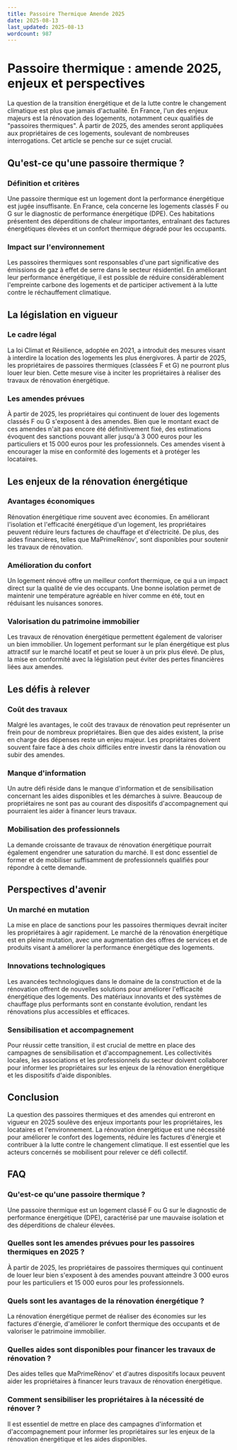 ```yaml
---
title: Passoire Thermique Amende 2025
date: 2025-08-13
last_updated: 2025-08-13
wordcount: 987
---
```


# Passoire thermique : amende 2025, enjeux et perspectives

La question de la transition énergétique et de la lutte contre le changement climatique est plus que jamais d'actualité. En France, l'un des enjeux majeurs est la rénovation des logements, notamment ceux qualifiés de "passoires thermiques". À partir de 2025, des amendes seront appliquées aux propriétaires de ces logements, soulevant de nombreuses interrogations. Cet article se penche sur ce sujet crucial.

## Qu'est-ce qu'une passoire thermique ?

### Définition et critères

Une passoire thermique est un logement dont la performance énergétique est jugée insuffisante. En France, cela concerne les logements classés F ou G sur le diagnostic de performance énergétique (DPE). Ces habitations présentent des déperditions de chaleur importantes, entraînant des factures énergétiques élevées et un confort thermique dégradé pour les occupants.

### Impact sur l'environnement

Les passoires thermiques sont responsables d'une part significative des émissions de gaz à effet de serre dans le secteur résidentiel. En améliorant leur performance énergétique, il est possible de réduire considérablement l'empreinte carbone des logements et de participer activement à la lutte contre le réchauffement climatique.

## La législation en vigueur

### Le cadre légal

La loi Climat et Résilience, adoptée en 2021, a introduit des mesures visant à interdire la location des logements les plus énergivores. À partir de 2025, les propriétaires de passoires thermiques (classées F et G) ne pourront plus louer leur bien. Cette mesure vise à inciter les propriétaires à réaliser des travaux de rénovation énergétique.

### Les amendes prévues

À partir de 2025, les propriétaires qui continuent de louer des logements classés F ou G s'exposent à des amendes. Bien que le montant exact de ces amendes n'ait pas encore été définitivement fixé, des estimations évoquent des sanctions pouvant aller jusqu'à 3 000 euros pour les particuliers et 15 000 euros pour les professionnels. Ces amendes visent à encourager la mise en conformité des logements et à protéger les locataires.

## Les enjeux de la rénovation énergétique

### Avantages économiques

Rénovation énergétique rime souvent avec économies. En améliorant l'isolation et l'efficacité énergétique d'un logement, les propriétaires peuvent réduire leurs factures de chauffage et d'électricité. De plus, des aides financières, telles que MaPrimeRénov', sont disponibles pour soutenir les travaux de rénovation.

### Amélioration du confort

Un logement rénové offre un meilleur confort thermique, ce qui a un impact direct sur la qualité de vie des occupants. Une bonne isolation permet de maintenir une température agréable en hiver comme en été, tout en réduisant les nuisances sonores.

### Valorisation du patrimoine immobilier

Les travaux de rénovation énergétique permettent également de valoriser un bien immobilier. Un logement performant sur le plan énergétique est plus attractif sur le marché locatif et peut se louer à un prix plus élevé. De plus, la mise en conformité avec la législation peut éviter des pertes financières liées aux amendes.

## Les défis à relever

### Coût des travaux

Malgré les avantages, le coût des travaux de rénovation peut représenter un frein pour de nombreux propriétaires. Bien que des aides existent, la prise en charge des dépenses reste un enjeu majeur. Les propriétaires doivent souvent faire face à des choix difficiles entre investir dans la rénovation ou subir des amendes.

### Manque d'information

Un autre défi réside dans le manque d'information et de sensibilisation concernant les aides disponibles et les démarches à suivre. Beaucoup de propriétaires ne sont pas au courant des dispositifs d'accompagnement qui pourraient les aider à financer leurs travaux.

### Mobilisation des professionnels

La demande croissante de travaux de rénovation énergétique pourrait également engendrer une saturation du marché. Il est donc essentiel de former et de mobiliser suffisamment de professionnels qualifiés pour répondre à cette demande.

## Perspectives d'avenir

### Un marché en mutation

La mise en place de sanctions pour les passoires thermiques devrait inciter les propriétaires à agir rapidement. Le marché de la rénovation énergétique est en pleine mutation, avec une augmentation des offres de services et de produits visant à améliorer la performance énergétique des logements.

### Innovations technologiques

Les avancées technologiques dans le domaine de la construction et de la rénovation offrent de nouvelles solutions pour améliorer l'efficacité énergétique des logements. Des matériaux innovants et des systèmes de chauffage plus performants sont en constante évolution, rendant les rénovations plus accessibles et efficaces.

### Sensibilisation et accompagnement

Pour réussir cette transition, il est crucial de mettre en place des campagnes de sensibilisation et d'accompagnement. Les collectivités locales, les associations et les professionnels du secteur doivent collaborer pour informer les propriétaires sur les enjeux de la rénovation énergétique et les dispositifs d'aide disponibles.

## Conclusion

La question des passoires thermiques et des amendes qui entreront en vigueur en 2025 soulève des enjeux importants pour les propriétaires, les locataires et l'environnement. La rénovation énergétique est une nécessité pour améliorer le confort des logements, réduire les factures d'énergie et contribuer à la lutte contre le changement climatique. Il est essentiel que les acteurs concernés se mobilisent pour relever ce défi collectif.

## FAQ

### Qu'est-ce qu'une passoire thermique ?

Une passoire thermique est un logement classé F ou G sur le diagnostic de performance énergétique (DPE), caractérisé par une mauvaise isolation et des déperditions de chaleur élevées.

### Quelles sont les amendes prévues pour les passoires thermiques en 2025 ?

À partir de 2025, les propriétaires de passoires thermiques qui continuent de louer leur bien s'exposent à des amendes pouvant atteindre 3 000 euros pour les particuliers et 15 000 euros pour les professionnels.

### Quels sont les avantages de la rénovation énergétique ?

La rénovation énergétique permet de réaliser des économies sur les factures d'énergie, d'améliorer le confort thermique des occupants et de valoriser le patrimoine immobilier.

### Quelles aides sont disponibles pour financer les travaux de rénovation ?

Des aides telles que MaPrimeRénov' et d'autres dispositifs locaux peuvent aider les propriétaires à financer leurs travaux de rénovation énergétique.

### Comment sensibiliser les propriétaires à la nécessité de rénover ?

Il est essentiel de mettre en place des campagnes d'information et d'accompagnement pour informer les propriétaires sur les enjeux de la rénovation énergétique et les aides disponibles.